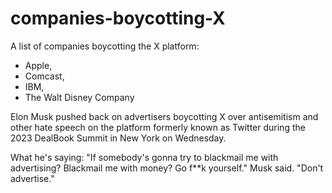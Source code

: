 # companies-boycotting-X
A list of companies boycotting the X platform:
 - Apple, 
 - Comcast, 
 - IBM,
 - The Walt Disney Company


Elon Musk pushed back on advertisers boycotting X over antisemitism and other hate speech on the platform formerly known as Twitter during the 2023 DealBook Summit in New York on Wednesday.

What he's saying: "If somebody's gonna try to blackmail me with advertising? Blackmail me with money? Go f**k yourself." Musk said. "Don't advertise."
